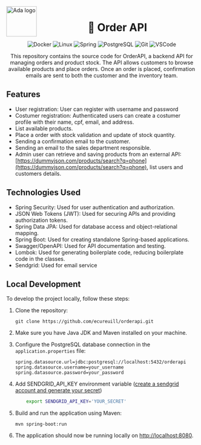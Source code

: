 <a href="https://www.alura.com.br/challenges/back-end-7/">
    <img src="https://ada-site-frontend.s3.sa-east-1.amazonaws.com/home/header-logo.svg" alt="Ada logo" title="Ada" align="left" height="80px"/>
</a>

<div align="center">
  
# :shopping_cart: Order API 

![Docker](https://img.shields.io/badge/-Docker-000?&logo=Docker)
![Linux](https://img.shields.io/badge/-Linux-000?&logo=Linux)
![Spring](https://img.shields.io/badge/-Spring-000?&logo=Spring)
![PostgreSQL](https://img.shields.io/badge/-PostgreSQL-000?&logo=Postgresql)
![Git](https://img.shields.io/badge/Git-000?&logo=Git)
![VSCode](https://img.shields.io/badge/VSCode-000?&logo=visualstudiocode)

This repository contains the source code for OrderAPI, a backend API for managing orders and product stock. The API allows customers to browse available products and place orders. Once an order is placed, confirmation emails are sent to both the customer and the inventory team.

</div>


## Features

- User registration: User can register with username and password
- Costumer registration: Authenticated users can create a costumer profile with their name, cpf, email, and address.
- List available products.
- Place a order with stock validation and update of stock quantity.
- Sending a confirmation email to the customer.
- Sending an email to the sales department responsible.
- Admin user can retrieve and saving products from an external API: [https://dummyjson.com/products/search?q=phone](https://dummyjson.com/products/search?q=phone), list users and customers details.

## Technologies Used

- Spring Security: Used for user authentication and authorization.
- JSON Web Tokens (JWT): Used for securing APIs and providing authorization tokens.
- Spring Data JPA: Used for database access and object-relational mapping.
- Spring Boot: Used for creating standalone Spring-based applications.
- Swagger/OpenAPI: Used for API documentation and testing.
- Lombok: Used for generating boilerplate code, reducing boilerplate code in the classes.
- Sendgrid: Used for email service


## Local Development

To develop the project locally, follow these steps:

1. Clone the repository:

   ```
   git clone https://github.com/ecureuill/orderapi.git
   ```

1. Make sure you have Java JDK and Maven installed on your machine.

1. Configure the PostgreSQL database connection in the `application.properties` file:

   ```
   spring.datasource.url=jdbc:postgresql://localhost:5432/orderapi
   spring.datasource.username=your_username
   spring.datasource.password=your_password
   ```
1. Add SENDGRID_API_KEY environment variable ([create a sendgrid account and generate your secret](https://docs.sendgrid.com/pt-br/for-developers/sending-email/api-getting-started))
    ```bash
        export SENDGRID_API_KEY='YOUR_SECRET'
    ```
1. Build and run the application using Maven:

   ```
   mvn spring-boot:run
   ```

6. The application should now be running locally on [http://localhost:8080](http://localhost:8080).